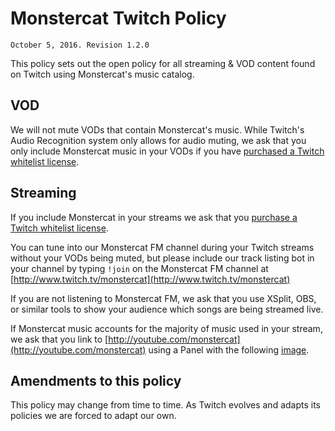 # Monstercat Twitch Policy

    October 5, 2016. Revision 1.2.0

This policy sets out the open policy for all streaming & VOD content found on
Twitch using Monstercat's music catalog.

## VOD
We will not mute VODs that contain Monstercat's music. While Twitch's Audio Recognition system only allows for audio muting, we ask that you only include Monstercat music in your VODs if you have [purchased a Twitch whitelist license](http://www.monstercat.com/account/services/?vendor=twitch).

## Streaming
If you include Monstercat in your streams we ask that you [purchase a Twitch whitelist license](http://www.monstercat.com/account/services/?vendor=twitch).

You can tune into our Monstercat FM channel during your Twitch streams without your VODs being muted, but please include our track listing bot in your channel by typing `!join` on the Monstercat FM channel at [http://www.twitch.tv/monstercat](http://www.twitch.tv/monstercat)

If you are not listening to Monstercat FM, we ask that you use XSplit, OBS, or similar tools to show your audience which songs are being streamed live.

If Monstercat music accounts for the majority of music used in your stream,
we ask that you link to
[http://youtube.com/monstercat](http://youtube.com/monstercat) using a Panel
with the following
[image](https://www.monstercat.com/img/twitch-music-provided-by-mc.png).

## Amendments to this policy

This policy may change from time to time. As Twitch evolves and adapts its policies we are forced to adapt our own.
